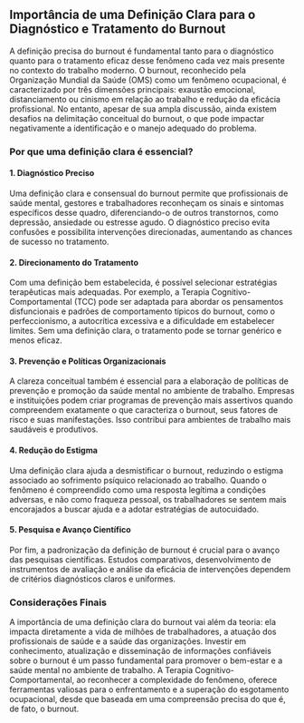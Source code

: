 ## Importância de uma Definição Clara para o Diagnóstico e Tratamento do Burnout

A definição precisa do burnout é fundamental tanto para o diagnóstico quanto para o tratamento eficaz desse fenômeno cada vez mais presente no contexto do trabalho moderno. O burnout, reconhecido pela Organização Mundial da Saúde (OMS) como um fenômeno ocupacional, é caracterizado por três dimensões principais: exaustão emocional, distanciamento ou cinismo em relação ao trabalho e redução da eficácia profissional. No entanto, apesar de sua ampla discussão, ainda existem desafios na delimitação conceitual do burnout, o que pode impactar negativamente a identificação e o manejo adequado do problema.

### Por que uma definição clara é essencial?

#### 1. **Diagnóstico Preciso**

Uma definição clara e consensual do burnout permite que profissionais de saúde mental, gestores e trabalhadores reconheçam os sinais e sintomas específicos desse quadro, diferenciando-o de outros transtornos, como depressão, ansiedade ou estresse agudo. O diagnóstico preciso evita confusões e possibilita intervenções direcionadas, aumentando as chances de sucesso no tratamento.

#### 2. **Direcionamento do Tratamento**

Com uma definição bem estabelecida, é possível selecionar estratégias terapêuticas mais adequadas. Por exemplo, a Terapia Cognitivo-Comportamental (TCC) pode ser adaptada para abordar os pensamentos disfuncionais e padrões de comportamento típicos do burnout, como o perfeccionismo, a autocrítica excessiva e a dificuldade em estabelecer limites. Sem uma definição clara, o tratamento pode se tornar genérico e menos eficaz.

#### 3. **Prevenção e Políticas Organizacionais**

A clareza conceitual também é essencial para a elaboração de políticas de prevenção e promoção da saúde mental no ambiente de trabalho. Empresas e instituições podem criar programas de prevenção mais assertivos quando compreendem exatamente o que caracteriza o burnout, seus fatores de risco e suas manifestações. Isso contribui para ambientes de trabalho mais saudáveis e produtivos.

#### 4. **Redução do Estigma**

Uma definição clara ajuda a desmistificar o burnout, reduzindo o estigma associado ao sofrimento psíquico relacionado ao trabalho. Quando o fenômeno é compreendido como uma resposta legítima a condições adversas, e não como fraqueza pessoal, os trabalhadores se sentem mais encorajados a buscar ajuda e a adotar estratégias de autocuidado.

#### 5. **Pesquisa e Avanço Científico**

Por fim, a padronização da definição de burnout é crucial para o avanço das pesquisas científicas. Estudos comparativos, desenvolvimento de instrumentos de avaliação e análise da eficácia de intervenções dependem de critérios diagnósticos claros e uniformes.

### Considerações Finais

A importância de uma definição clara do burnout vai além da teoria: ela impacta diretamente a vida de milhões de trabalhadores, a atuação dos profissionais de saúde e a saúde das organizações. Investir em conhecimento, atualização e disseminação de informações confiáveis sobre o burnout é um passo fundamental para promover o bem-estar e a saúde mental no ambiente de trabalho. A Terapia Cognitivo-Comportamental, ao reconhecer a complexidade do fenômeno, oferece ferramentas valiosas para o enfrentamento e a superação do esgotamento ocupacional, desde que baseada em uma compreensão precisa do que é, de fato, o burnout.